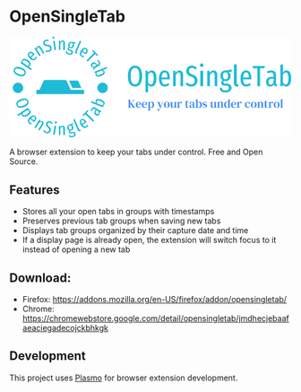 # OpenSingleTab

<img src="logo/png/logo-no-background.png" alt="OpenSingleTab logo" width="1000">

A browser extension to keep your tabs under control. Free and Open Source.

## Features
- Stores all your open tabs in groups with timestamps
- Preserves previous tab groups when saving new tabs
- Displays tab groups organized by their capture date and time
- If a display page is already open, the extension will switch focus to it instead of opening a new tab

## Download:
* Firefox: https://addons.mozilla.org/en-US/firefox/addon/opensingletab/
* Chrome: https://chromewebstore.google.com/detail/opensingletab/jmdhecjebaafaeaciegadecojckbhkgk

## Development

This project uses [Plasmo](https://docs.plasmo.com/) for browser extension development.
